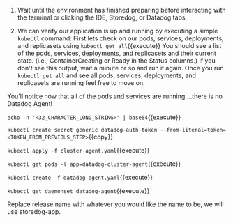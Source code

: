 1. Wait until the environment has finished preparing before interacting with the terminal or clicking the IDE, Storedog, or Datadog tabs.

1. We can verify our application is up and running by executing a simple `kubectl` command:
First lets check on our pods, services, deployments, and replicasets using `kubectl get all`{{execute}}
You should see a list of the pods, services, deployments, and replicasets and their current state. (i.e., ContainerCreating or Ready in the Status columns.) If you don't see this output, wait a minute or so and run it again. Once you run `kubectl get all` and see all pods, services, deployments, and replicasets are running feel free to move on.

You'll notice now that all of the pods and services are running....there is no Datadog Agent!

`echo -n '<32_CHARACTER_LONG_STRING>' | base64`{{execute}}

`kubectl create secret generic datadog-auth-token --from-literal=token=<TOKEN_FROM_PREVIOUS_STEP>`{{copy}}

`kubectl apply -f cluster-agent.yaml`{{execute}}

`kubectl get pods -l app=datadog-cluster-agent`{{execute}}

`kubectl create -f datadog-agent.yaml`{{execute}}

`kubectl get daemonset datadog-agent`{{execute}}

Replace release name with whatever you would like the name to be, we will use storedog-app.




